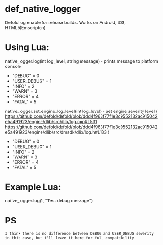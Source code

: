 # def_native_logger
Defold log enable for release builds. Works on Android, iOS, HTML5(Emscripten)
# Using Lua: 
native_logger.log(int log_level, string message) - prints message to platform console
- "DEBUG" = 0
- "USER_DEBUG" = 1
- "INFO" = 2
- "WARN" = 3
- "ERROR" = 4
- "FATAL" = 5

native_logger.set_engine_log_level(int log_level) - set engine severity level
(
    https://github.com/defold/defold/blob/ddd4f963f77f1e3c9552132ac915042e5a491923/engine/dlib/src/dlib/log.cpp#L531
    https://github.com/defold/defold/blob/ddd4f963f77f1e3c9552132ac915042e5a491923/engine/dlib/src/dmsdk/dlib/log.h#L133
)

- "DEBUG" = 0
- "USER_DEBUG" = 1
- "INFO" = 2
- "WARN" = 3
- "ERROR" = 4
- "FATAL" = 5
# Example Lua:
 native_logger.log(1, "Test debug message")

# PS
    I think there is no difference between DEBUG and USER_DEBUG severity in this case, but i'll leave it here for full compatibility
